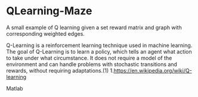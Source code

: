 # QLearning-Maze
A small example of Q learning given a set reward matrix and graph with corresponding weighted edges.

Q-Learning is a reinforcement learning technique used in machine learning. The goal of Q-Learning is to learn a policy, which
tells an agent what action to take under what circumstance. It does not require a model of the environment and can handle
problems with stochastic transitions and rewards, without requiring adaptations.(1)
1.https://en.wikipedia.org/wiki/Q-learning


Matlab

